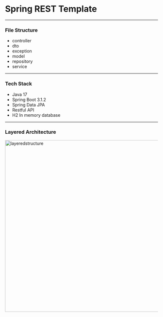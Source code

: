 # Spring REST Template

---

### File Structure

- controller
- dto
- exception
- model
- repository
- service

---

### Tech Stack

- Java 17
- Spring Boot 3.1.2
- Spring Data JPA
- Restful API
- H2 In memory database

---

### Layered Architecture

<img width="565" alt="layeredstructure" src="https://github.com/mehmetozkn/spring-rest-template/assets/75026832/bbce8ca8-02d4-4da6-b5e8-9e3535a0091e">
